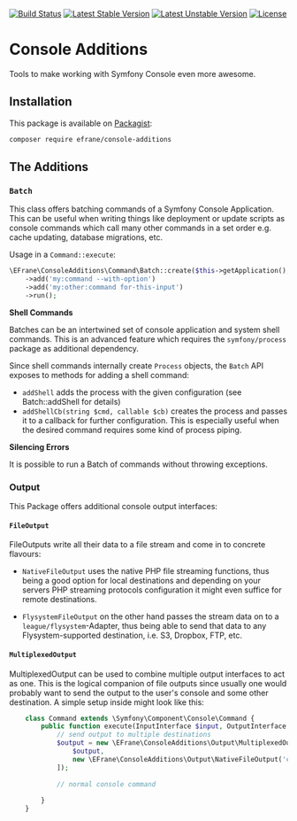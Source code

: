 [![Build Status](https://travis-ci.org/eFrane/ConsoleAdditions.svg?branch=master)](https://travis-ci.org/eFrane/SymfonyConsoleAdditions)
[![Latest Stable Version](https://poser.pugx.org/efrane/console-additions/v/stable)](https://packagist.org/packages/efrane/console-additions)
[![Latest Unstable Version](https://poser.pugx.org/efrane/console-additions/v/unstable)](https://packagist.org/packages/efrane/console-additions)
[![License](https://poser.pugx.org/efrane/console-additions/license)](https://packagist.org/packages/efrane/console-additions)

# Console Additions

Tools to make working with Symfony Console even more awesome.

## Installation

This package is available on [Packagist](https://packagist.org/efrane/console-additions):

```bash
composer require efrane/console-additions
```

## The Additions

### `Batch`

This class offers batching commands of a Symfony Console Application. This can be
useful when writing things like deployment or update scripts as console commands
which call many other commands in a set order e.g. cache updating, database
migrations, etc.

Usage in a `Command::execute`:

```php
\EFrane\ConsoleAdditions\Command\Batch::create($this->getApplication(), $output)
    ->add('my:command --with-option')
    ->add('my:other:command for-this-input')
    ->run();
```

**Shell Commands**

Batches can be an intertwined set of console application and system shell
commands. This is an advanced feature which requires the `symfony/process`
package as additional dependency.

Since shell commands internally create `Process` objects, the `Batch` API
exposes to methods for adding a shell command:

- `addShell` adds the process with the given configuration (see Batch::addShell for details) 
- `addShellCb(string $cmd, callable $cb)` creates the process and passes it to a callback
  for further configuration. This is especially useful when the desired command requires
  some kind of process piping.

**Silencing Errors**

It is possible to run a Batch of commands without throwing exceptions.

### Output

This Package offers additional console output interfaces:

#### `FileOutput`

FileOutputs write all their data to a file stream and come in to concrete flavours:

- `NativeFileOutput` uses the native PHP file streaming functions, thus being a good
  option for local destinations and depending on your servers PHP streaming protocols
  configuration it might even suffice for remote destinations.
  
- `FlysystemFileOutput` on the other hand passes the stream data on to a 
  `league/flysystem`-Adapter, thus being able to send that data to any Flysystem-supported
  destination, i.e. S3, Dropbox, FTP, etc.

#### `MultiplexedOutput`

MultiplexedOutput can be used to combine multiple output interfaces to act as one.
This is the logical companion of file outputs since usually one would probably
want to send the output to the user's console and some other destination.
A simple setup inside might look like this:

```php
    class Command extends \Symfony\Component\Console\Command {
        public function execute(InputInterface $input, OutputInterface $output) {
            // send output to multiple destinations
            $output = new \EFrane\ConsoleAdditions\Output\MultiplexedOutput([
                $output,
                new \EFrane\ConsoleAdditions\Output\NativeFileOutput('command.log')
            ]);
            
            // normal console command
            
        }
    }
```
